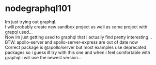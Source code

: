# nodegraphql101

Im just trying out graphql. </br>
I will probably create new sandbox project as well as some project with grapql used... </br>
Now im just getting used to graphql that i actually find pretty interesting... </br>
BTW: apollo-server and apollo-server-express are out of date now </br>
Correct package is @apollo/server but most examples use deprecated packages so i guess ill try with this one and when i feel comfortable with graphql i will use the newest version...